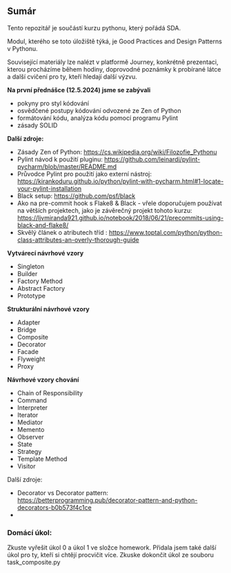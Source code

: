 ## Sumár
Tento repozitář je součástí kurzu pythonu, který pořádá SDA.

Modul, kterého se toto úložiště týká, je Good Practices and Design Patterns v Pythonu.

Související materiály lze nalézt v platformě Journey, konkrétně prezentaci, kterou procházíme během hodiny, 
doprovodné poznámky k probírané látce a další cvičení pro ty, kteří hledají další výzvu.

**Na první přednášce (12.5.2024) jsme se zabývali**
- pokyny pro styl kódování
- osvědčené postupy kódování odvozené ze Zen of Python
- formátování kódu, analýza kódu pomocí programu Pylint 
- zásady SOLID

**Další zdroje:**
- Zásady Zen of Python: https://cs.wikipedia.org/wiki/Filozofie_Pythonu
- Pylint návod k použití pluginu: https://github.com/leinardi/pylint-pycharm/blob/master/README.md
- Průvodce Pylint pro použití jako externí nástroj: https://kirankoduru.github.io/python/pylint-with-pycharm.html#1-locate-your-pylint-installation
- Black setup: https://github.com/psf/black
- Ako na pre-commit hook s Flake8 & Black - vřele doporučujem používat na větších projektech, 
jako je závěrečný projekt tohoto kurzu: https://ljvmiranda921.github.io/notebook/2018/06/21/precommits-using-black-and-flake8/
- Skvělý článek o atributech tříd : https://www.toptal.com/python/python-class-attributes-an-overly-thorough-guide


**Vytvárecí návrhové vzory**
- Singleton
- Builder
- Factory Method
- Abstract Factory
- Prototype


**Strukturální návrhové vzory**
- Adapter
- Bridge
- Composite
- Decorator
- Facade
- Flyweight
- Proxy


**Návrhové vzory chování**
- Chain of Responsibility
- Command
- Interpreter
- Iterator
- Mediator
- Memento
- Observer
- State
- Strategy
- Template Method
- Visitor

Další zdroje:
- Decorator vs Decorator pattern: https://betterprogramming.pub/decorator-pattern-and-python-decorators-b0b573f4c1ce
- 

### Domácí úkol:
Zkuste vyřešit úkol 0 a úkol 1 ve složce homework. Přidala jsem také další úkol pro ty, kteří si chtějí procvičit více.
Zkuske dokončit úkol ze souboru task_composite.py
